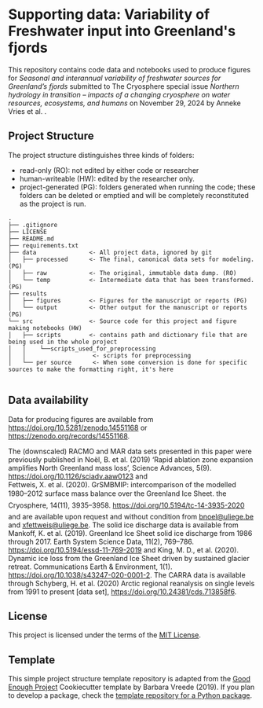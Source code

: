 # Supporting data:  Variability of Freshwater input into Greenland's fjords

This repository contains code data and notebooks used to produce figures for _Seasonal and interannual variability of freshwater sources for Greenland’s fjords_ submitted to The Cryosphere special issue _Northern hydrology in transition – impacts of a changing cryosphere on water resources, ecosystems, and humans_ on November 29, 2024 by Anneke Vries et al. . 




## Project Structure

The project structure distinguishes three kinds of folders:
- read-only (RO): not edited by either code or researcher
- human-writeable (HW): edited by the researcher only.
- project-generated (PG): folders generated when running the code; these folders can be deleted or emptied and will be completely reconstituted as the project is run.


```
.
├── .gitignore
├── LICENSE
├── README.md
├── requirements.txt
├── data               <- All project data, ignored by git
│   ├── processed      <- The final, canonical data sets for modeling. (PG)
│   ├── raw            <- The original, immutable data dump. (RO)
│   └── temp           <- Intermediate data that has been transformed. (PG)
├── results
│   ├── figures        <- Figures for the manuscript or reports (PG)
│   └── output         <- Other output for the manuscript or reports (PG)
└── src                <- Source code for this project and figure making notebooks (HW)
│   ├── scripts        <- contains path and dictionary file that are being used in the whole project
│   │    └──scripts_used_for_preprocessing
│   │                   <- scripts for preprocessing
│   └── per source      <- When some conversion is done for specific sources to make the formatting right, it's here 


```

## Data availability
Data for producing figures are available from https://doi.org/10.5281/zenodo.14551168 or 
https://zenodo.org/records/14551168.

The (downscaled) RACMO and MAR data sets presented in this paper were previously published in Noël, B. et al. (2019) ‘Rapid ablation zone expansion amplifies North Greenland mass loss’, Science Advances, 5(9). https://doi.org/10.1126/sciadv.aaw0123  and  
Fettweis, X. et al. (2020). GrSMBMIP: intercomparison of the modelled 1980–2012 surface mass balance over the Greenland Ice Sheet. the Cryosphere, 14(11), 3935–3958. https://doi.org/10.5194/tc-14-3935-2020
and are available upon request and without condition from bnoel@uliege.be and xfettweis@uliege.be. The solid ice discharge data is available from Mankoff, K. et al. (2019). Greenland Ice Sheet solid ice discharge from 1986 through 2017. Earth System Science Data, 11(2), 769–786. https://doi.org/10.5194/essd-11-769-2019 and King, M. D., et al. (2020). Dynamic ice loss from the Greenland Ice Sheet driven by sustained glacier retreat. Communications Earth & Environment, 1(1). https://doi.org/10.1038/s43247-020-0001-2. The CARRA data is available through Schyberg, H. et al. (2020) Arctic regional reanalysis on single levels from 1991 to present [data set],
https://doi.org/10.24381/cds.713858f6. 


## License

This project is licensed under the terms of the [MIT License](/LICENSE).


## Template

This simple project structure template repository is adapted from the [Good Enough Project](https://github.com/bvreede/good-enough-project) Cookiecutter template by Barbara Vreede (2019).
If you plan to develop a package, check the [template repository for a Python package](https://github.com/UtrechtUniversity/re-python-package).


